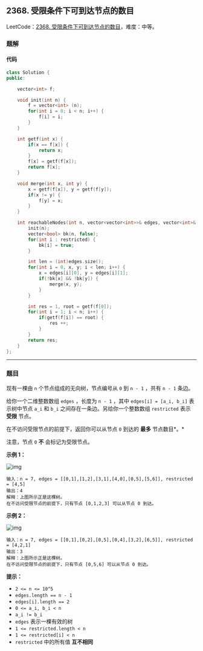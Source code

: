 ## 2368. 受限条件下可到达节点的数目

LeetCode：[2368. 受限条件下可到达节点的数目](https://leetcode.cn/problems/reachable-nodes-with-restrictions/)，难度：中等。

### 题解

#### 代码

```c++
class Solution {
public:

    vector<int> f;

    void init(int n) {
        f = vector<int> (n);
        for(int i = 0; i < n; i++) {
            f[i] = i;
        }
    }

    int getf(int x) {
        if(x == f[x]) {
            return x;
        }
        f[x] = getf(f[x]);
        return f[x];
    }

    void merge(int x, int y) {
        x = getf(f[x]), y = getf(f[y]);
        if(x != y) {
            f[y] = x;
        }
    }

    int reachableNodes(int n, vector<vector<int>>& edges, vector<int>& restricted) {
        init(n);
        vector<bool> bk(n, false);
        for(int i : restricted) {
            bk[i] = true;
        }

        int len = (int)edges.size();
        for(int i = 0, x, y; i < len; i++) {
            x = edges[i][0], y = edges[i][1];
            if(!bk[x] && !bk[y]) {
                merge(x, y);
            }
        }

        int res = 1, root = getf(f[0]);
        for(int i = 1; i < n; i++) {
            if(getf(f[i]) == root) {
                res ++;
            }
        }
        return res;
    }
};
```



---



### 题目

现有一棵由 `n` 个节点组成的无向树，节点编号从 `0` 到 `n - 1` ，共有 `n - 1` 条边。

给你一个二维整数数组 `edges` ，长度为 `n - 1` ，其中 `edges[i] = [a_i, b_i]` 表示树中节点 `a_i` 和 `b_i` 之间存在一条边。另给你一个整数数组 `restricted` 表示 **受限** 节点。

在不访问受限节点的前提下，返回你可以从节点 `0` 到达的 **最多** 节点数目*。*

注意，节点 `0` **不** 会标记为受限节点。

 

**示例 1：**

![img](https://gitee.com/xwl66/leetcode/raw/master/image/2368-ex1drawio.png)

```
输入：n = 7, edges = [[0,1],[1,2],[3,1],[4,0],[0,5],[5,6]], restricted = [4,5]
输出：4
解释：上图所示正是这棵树。
在不访问受限节点的前提下，只有节点 [0,1,2,3] 可以从节点 0 到达。
```

**示例 2：**

![img](https://gitee.com/xwl66/leetcode/raw/master/image/2368-ex2drawio.png)

```
输入：n = 7, edges = [[0,1],[0,2],[0,5],[0,4],[3,2],[6,5]], restricted = [4,2,1]
输出：3
解释：上图所示正是这棵树。
在不访问受限节点的前提下，只有节点 [0,5,6] 可以从节点 0 到达。
```

 

**提示：**

- `2 <= n <= 10^5`
- `edges.length == n - 1`
- `edges[i].length == 2`
- `0 <= a_i, b_i < n`
- `a_i != b_i`
- `edges` 表示一棵有效的树
- `1 <= restricted.length < n`
- `1 <= restricted[i] < n`
- `restricted` 中的所有值 **互不相同**


